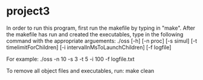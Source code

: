 # project3

In order to run this program, first run the makefile by typing in "make".
After the makefile has run and created the executables, type in the following command with the appropriate arguements:
./oss [-h] [-n proc] [-s simul] [-t timelimitForChildren] [-i intervalInMsToLaunchChildren] [-f logfile]

For example:
./oss -n 10 -s 3 -t 5 -i 100 -f logfile.txt

To remove all object files and executables, run:
make clean
